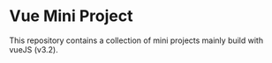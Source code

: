 # Vue Mini Project

This repository contains a collection of mini projects mainly build with vueJS (v3.2).
